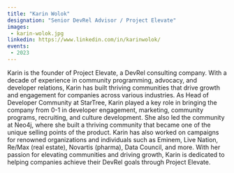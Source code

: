 ```yaml
---
title: "Karin Wolok"
designation: "Senior DevRel Advisor / Project Elevate"
images:
 - karin-wolok.jpg
linkedin: https://www.linkedin.com/in/karinwolok/
events:
 - 2023
---
```


Karin is the founder of Project Elevate, a DevRel consulting company. With a decade of experience in community programming, advocacy, and developer relations, Karin has built thriving communities that drive growth and engagement for companies across various industries. As Head of Developer Community at StarTree, Karin played a key role in bringing the company from 0-1 in developer engagement, marketing, community programs, recruiting, and culture development. She also led the community at Neo4j, where she built a thriving community that became one of the unique selling points of the product. Karin has also worked on campaigns for renowned organizations and individuals such as Eminem, Live Nation, Re/Max (real estate), Novartis (pharma), Data Council, and more. With her passion for elevating communities and driving growth, Karin is dedicated to helping companies achieve their DevRel goals through Project Elevate.